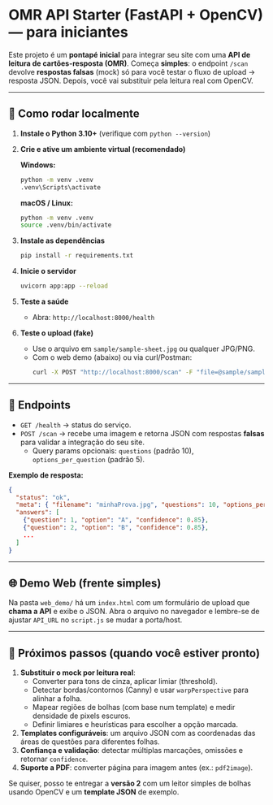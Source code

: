 # OMR API Starter (FastAPI + OpenCV) — para iniciantes

Este projeto é um **pontapé inicial** para integrar seu site com uma **API de leitura de cartões-resposta (OMR)**.
Começa **simples**: o endpoint `/scan` devolve **respostas falsas** (mock) só para você testar o fluxo de upload → resposta JSON.
Depois, você vai substituir pela leitura real com OpenCV.

---

## 🚀 Como rodar localmente

1. **Instale o Python 3.10+** (verifique com `python --version`)
2. **Crie e ative um ambiente virtual (recomendado)**

   **Windows:**
   ```bash
   python -m venv .venv
   .venv\Scripts\activate
   ```

   **macOS / Linux:**
   ```bash
   python -m venv .venv
   source .venv/bin/activate
   ```

3. **Instale as dependências**
   ```bash
   pip install -r requirements.txt
   ```

4. **Inicie o servidor**
   ```bash
   uvicorn app:app --reload
   ```

5. **Teste a saúde**
   - Abra: `http://localhost:8000/health`

6. **Teste o upload (fake)**
   - Use o arquivo em `sample/sample-sheet.jpg` ou qualquer JPG/PNG.
   - Com o web demo (abaixo) ou via curl/Postman:
     ```bash
     curl -X POST "http://localhost:8000/scan" -F "file=@sample/sample-sheet.jpg"
     ```

---

## 🧩 Endpoints

- `GET /health` → status do serviço.
- `POST /scan` → recebe uma imagem e retorna JSON com respostas **falsas** para validar a integração do seu site.
  - Query params opcionais: `questions` (padrão 10), `options_per_question` (padrão 5).

**Exemplo de resposta:**
```json
{
  "status": "ok",
  "meta": { "filename": "minhaProva.jpg", "questions": 10, "options_per_question": 5 },
  "answers": [
    {"question": 1, "option": "A", "confidence": 0.85},
    {"question": 2, "option": "B", "confidence": 0.85},
    ...
  ]
}
```

---

## 🌐 Demo Web (frente simples)

Na pasta `web_demo/` há um `index.html` com um formulário de upload que **chama a API** e exibe o JSON.
Abra o arquivo no navegador e lembre-se de ajustar `API_URL` no `script.js` se mudar a porta/host.

---

## 🔧 Próximos passos (quando você estiver pronto)

1. **Substituir o mock por leitura real**:
   - Converter para tons de cinza, aplicar limiar (threshold).
   - Detectar bordas/contornos (Canny) e usar `warpPerspective` para alinhar a folha.
   - Mapear regiões de bolhas (com base num template) e medir densidade de pixels escuros.
   - Definir limiares e heurísticas para escolher a opção marcada.
2. **Templates configuráveis**: um arquivo JSON com as coordenadas das áreas de questões para diferentes folhas.
3. **Confiança e validação**: detectar múltiplas marcações, omissões e retornar `confidence`.
4. **Suporte a PDF**: converter página para imagem antes (ex.: `pdf2image`).

Se quiser, posso te entregar a **versão 2** com um leitor simples de bolhas usando OpenCV e um **template JSON** de exemplo.
